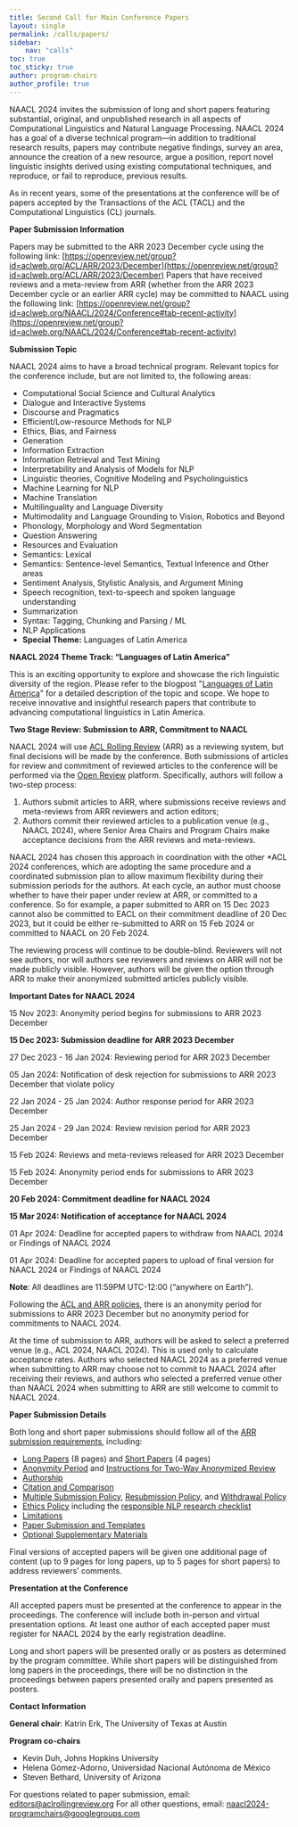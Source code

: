 ```yaml
---
title: Second Call for Main Conference Papers
layout: single
permalink: /calls/papers/
sidebar:
    nav: "calls"
toc: true
toc_sticky: true
author: program-chairs
author_profile: true
---
```


NAACL 2024 invites the submission of long and short papers featuring substantial, original, and unpublished research in all aspects of Computational Linguistics and Natural Language Processing. NAACL 2024 has a goal of a diverse technical program—in addition to traditional research results, papers may contribute negative findings, survey an area, announce the creation of a new resource, argue a position, report novel linguistic insights derived using existing computational techniques, and reproduce, or fail to reproduce, previous results.

As in recent years, some of the presentations at the conference will be of papers accepted by the Transactions of the ACL (TACL) and the Computational Linguistics (CL) journals.

**Paper Submission Information**

<!-- Papers must be submitted on ARR’s December 2023 cycle using the following link: -->

<!-- [https://openreview.net/group?id=aclweb.org/ACL/ARR/2023/December](https://openreview.net/group?id=aclweb.org/ACL/ARR/2023/December) -->

Papers may be submitted to the ARR 2023 December cycle using the following link: [https://openreview.net/group?id=aclweb.org/ACL/ARR/2023/December](https://openreview.net/group?id=aclweb.org/ACL/ARR/2023/December)
Papers that have received reviews and a meta-review from ARR (whether from the ARR 2023 December cycle or an earlier ARR cycle) may be committed to NAACL using the following link: [https://openreview.net/group?id=aclweb.org/NAACL/2024/Conference#tab-recent-activity](https://openreview.net/group?id=aclweb.org/NAACL/2024/Conference#tab-recent-activity)

<!-- Papers submitted to one of the earlier ARR deadlines are also eligible, and it is not necessary to (re) submit on the current cycle. -->

**Submission Topic**

NAACL 2024 aims to have a broad technical program. Relevant topics for the conference include, but are not limited to, the following areas:



* Computational Social Science and Cultural Analytics
* Dialogue and Interactive Systems
* Discourse and Pragmatics
* Efficient/Low-resource Methods for NLP
* Ethics, Bias, and Fairness
* Generation
* Information Extraction
* Information Retrieval and Text Mining
* Interpretability and Analysis of Models for NLP
* Linguistic theories, Cognitive Modeling and Psycholinguistics
* Machine Learning for NLP
* Machine Translation
* Multilinguality and Language Diversity
* Multimodality and Language Grounding to Vision, Robotics and Beyond
* Phonology, Morphology and Word Segmentation
* Question Answering
* Resources and Evaluation
* Semantics: Lexical
* Semantics: Sentence-level Semantics, Textual Inference and Other areas
* Sentiment Analysis, Stylistic Analysis, and Argument Mining
* Speech recognition, text-to-speech and spoken language understanding
* Summarization
* Syntax: Tagging, Chunking and Parsing / ML
* NLP Applications
* **Special Theme:** Languages of Latin America

**NAACL 2024 Theme Track: “Languages of Latin America”**

This is an exciting opportunity to explore and showcase the rich linguistic diversity of the region. Please refer to the blogpost "[Languages of Latin America](https://2024.naacl.org/blog/NAACL-2024-Theme-Track-Languages-of-Latin-America/)" for a detailed description of the topic and scope. We hope to receive innovative and insightful research papers that contribute to advancing computational linguistics in Latin America.

**Two Stage Review: Submission to ARR, Commitment to NAACL**

NAACL 2024 will use [ACL Rolling Review](https://aclrollingreview.org/cfp) (ARR) as a reviewing system, but final decisions will be made by the conference. Both submissions of articles for review and commitment of reviewed articles to the conference will be performed via the [Open Review](https://openreview.net) platform. Specifically, authors will follow a two-step process:



1. Authors submit articles to ARR, where submissions receive reviews and meta-reviews from ARR reviewers and action editors;
2. Authors commit their reviewed articles to a publication venue (e.g., NAACL 2024), where Senior Area Chairs and Program Chairs make acceptance decisions from the ARR reviews and meta-reviews.

NAACL 2024 has chosen this approach in coordination with the other *ACL 2024 conferences, which are adopting the same procedure and a coordinated submission plan to allow maximum flexibility during their submission periods for the authors. At each cycle, an author must choose whether to have their paper under review at ARR, or committed to a conference. So for example, a paper submitted to ARR on 15 Dec 2023 cannot also be committed to EACL on their commitment deadline of 20 Dec 2023, but it could be either re-submitted to ARR on 15 Feb 2024 or committed to NAACL on 20 Feb 2024. 

The reviewing process will continue to be double-blind. Reviewers will not see authors, nor will authors see reviewers and reviews on ARR will not be made publicly visible. However, authors will be given the option through ARR to make their anonymized submitted articles publicly visible.

**Important Dates for NAACL 2024**

15 Nov 2023: Anonymity period begins for submissions to ARR 2023 December

**15 Dec 2023: Submission deadline for ARR 2023 December**

27 Dec 2023 - 16 Jan 2024: Reviewing period for ARR 2023 December

05 Jan 2024: Notification of desk rejection for submissions to ARR 2023 December that violate policy

22 Jan 2024 - 25 Jan 2024: Author response period for ARR 2023 December

25 Jan 2024 - 29 Jan 2024: Review revision period for ARR 2023 December

15 Feb 2024: Reviews and meta-reviews released for ARR 2023 December

15 Feb 2024: Anonymity period ends for submissions to ARR 2023 December

**20 Feb 2024: Commitment deadline for NAACL 2024**

**15 Mar 2024: Notification of acceptance for NAACL 2024**

01 Apr 2024: Deadline for accepted papers to withdraw from NAACL 2024 or Findings of NAACL 2024

01 Apr 2024: Deadline for accepted papers to upload of final version for NAACL 2024 or Findings of NAACL 2024

**Note**: All deadlines are 11:59PM UTC-12:00 (“anywhere on Earth”).

Following the [ACL and ARR policies](https://www.aclweb.org/portal/content/report-acl-committee-anonymity-policy), there is an anonymity period for submissions to ARR 2023 December but no anonymity period for commitments to NAACL 2024.

At the time of submission to ARR, authors will be asked to select a preferred venue (e.g., ACL 2024, NAACL 2024). This is used only to calculate acceptance rates. Authors who selected NAACL 2024 as a preferred venue when submitting to ARR may choose not to commit to NAACL 2024 after receiving their reviews, and authors who selected a preferred venue other than NAACL 2024 when submitting to ARR are still welcome to commit to NAACL 2024.

**Paper Submission Details**

Both long and short paper submissions should follow all of the [ARR submission requirements](https://aclrollingreview.org/cfp#paper-submission-information), including:

* [Long Papers](https://aclrollingreview.org/cfp#long-papers) (8 pages) and [Short Papers](https://aclrollingreview.org/cfp#short-papers) (4 pages)
* [Anonymity Period](https://aclrollingreview.org/cfp#anonymity-period) and [Instructions for Two-Way Anonymized Review](https://aclrollingreview.org/cfp#instructions-for-two-way-anonymized-review)
* [Authorship](https://aclrollingreview.org/cfp#authorship)
* [Citation and Comparison](https://aclrollingreview.org/cfp#citation-and-comparison)
* [Multiple Submission Policy](https://aclrollingreview.org/cfp#multiple-submission-policy), [Resubmission Policy](https://aclrollingreview.org/cfp#resubmission-policy), and [Withdrawal Policy](https://aclrollingreview.org/cfp#withdrawal-policy)
* [Ethics Policy](https://aclrollingreview.org/cfp#ethics-policy) including the [responsible NLP research checklist](https://aclrollingreview.org/responsibleNLPresearch)
* [Limitations](https://aclrollingreview.org/cfp#limitations)
* [Paper Submission and Templates](https://aclrollingreview.org/cfp#paper-submission-and-templates)
* [Optional Supplementary Materials](https://aclrollingreview.org/cfp#optional-supplementary-materials-appendices-software-and-data)

Final versions of accepted papers will be given one additional page of content (up to 9 pages for long papers, up to 5 pages for short papers) to address reviewers’ comments.

**Presentation at the Conference**

All accepted papers must be presented at the conference to appear in the proceedings. The conference will include both in-person and virtual presentation options. At least one author of each accepted paper must register for NAACL 2024 by the early registration deadline.

Long and short papers will be presented orally or as posters as determined by the program committee. While short papers will be distinguished from long papers in the proceedings, there will be no distinction in the proceedings between papers presented orally and papers presented as posters.

**Contact Information**

**General chair**: Katrin Erk, The University of Texas at Austin

**Program co-chairs**

* Kevin Duh, Johns Hopkins University
* Helena Gómez-Adorno, Universidad Nacional Autónoma de México
* Steven Bethard, University of Arizona

For questions related to paper submission, email: [editors@aclrollingreview.org](mailto:editors@aclrollingreview.org)
For all other questions, email: [naacl2024-programchairs@googlegroups.com](mailto:naacl2024-programchairs@googlegroups.com)